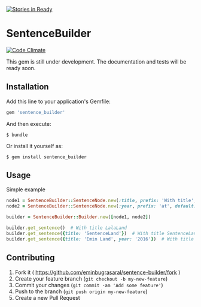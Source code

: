 [![Stories in Ready](https://badge.waffle.io/eminbugrasaral/sentence-builder.png?label=ready&title=Ready)](https://waffle.io/eminbugrasaral/sentence-builder)
# SentenceBuilder

[![Code Climate](https://codeclimate.com/github/eminbugrasaral/sentence-builder/badges/gpa.svg)](https://codeclimate.com/github/eminbugrasaral/sentence-builder)

This gem is still under development. The documentation and tests will be ready soon.

## Installation

Add this line to your application's Gemfile:

```ruby
gem 'sentence_builder'
```

And then execute:

    $ bundle

Or install it yourself as:

    $ gem install sentence_builder

## Usage

Simple example

```ruby
node1 = SentenceBuilder::SentenceNode.new(:title, prefix: 'With title', default: 'LalaLand')
node2 = SentenceBuilder::SentenceNode.new(:year, prefix: 'at', default: '2013', always_use: false)

builder = SentenceBuilder::Builder.new([node1, node2])

builder.get_sentence()  # With title LalaLand
builder.get_sentence({title: 'SentenceLand'})  # With title SentenceLand
builder.get_sentence({title: 'Emin Land', year: '2016'})  # With title Emin Land at 2016


```

## Contributing

1. Fork it ( https://github.com/eminbugrasaral/sentence-builder/fork )
2. Create your feature branch (`git checkout -b my-new-feature`)
3. Commit your changes (`git commit -am 'Add some feature'`)
4. Push to the branch (`git push origin my-new-feature`)
5. Create a new Pull Request
